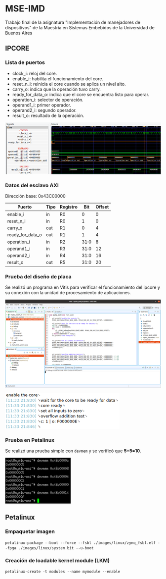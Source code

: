 # MSE-IMD
Trabajo final de la asignatura "Implementación de manejadores de dispositivos" de la Maestría en Sistemas Embebidos de la Universidad de Buenos Aires

## IPCORE

### Lista de puertos

* clock_i: reloj del core.
* enable_i: habilita el funcionamiento del core.
* reset_n_i: reinicia el core cuando se aplica un nivel alto.
* carry_o: indica que la operación tuvo carry.
* ready_for_data_o: indica que el core se encuentra listo para operar.
* operation_i: selector de operación.
* operand1_i: primer operador.
* operand2_i: segundo operador.
* result_o: resultado de la operación.

![señales](img/signals.png)

### Datos del esclavo AXI

Dirección base: 0x43C00000

|Puerto           |Tipo|Registro|Bit |Offset|
|-----------------|----|--------|----|------|
|enable_i         |in  |R0      |0   |0     |
|reset_n_i        |in  |R0      |1   |0     |
|carry_o          |out |R1      |0   |4     |
|ready_for_data_o |out |R1      |1   |4     |
|operation_i      |in  |R2      |31:0|8     |
|operand1_i       |in  |R3      |31:0|12    |
|operand2_i       |in  |R4      |31:0|16    |
|result_o         |out |R5      |31:0|20    |

### Prueba del diseño de placa

Se realizó un programa en Vitis para verificar el funcionamiento del ipcore y su conexión con la unidad de procesamiento de aplicaciones.

![vitis](img/vitis.png)

![cutecom](img/cutecom.png)

### Prueba en Petalinux

Se realizó una prueba simple con `devmem` y se verificó que **5+5=10**.

![devmem](img/devmem.png)

## Petalinux

### Empaquetar imagen

`petalinux-package --boot --force --fsbl ./images/linux/zynq_fsbl.elf --fpga ./images/linux/system.bit --u-boot`

### Creación de loadable kernel module (LKM)

`petalinux-create -t modules --name mymodule --enable`